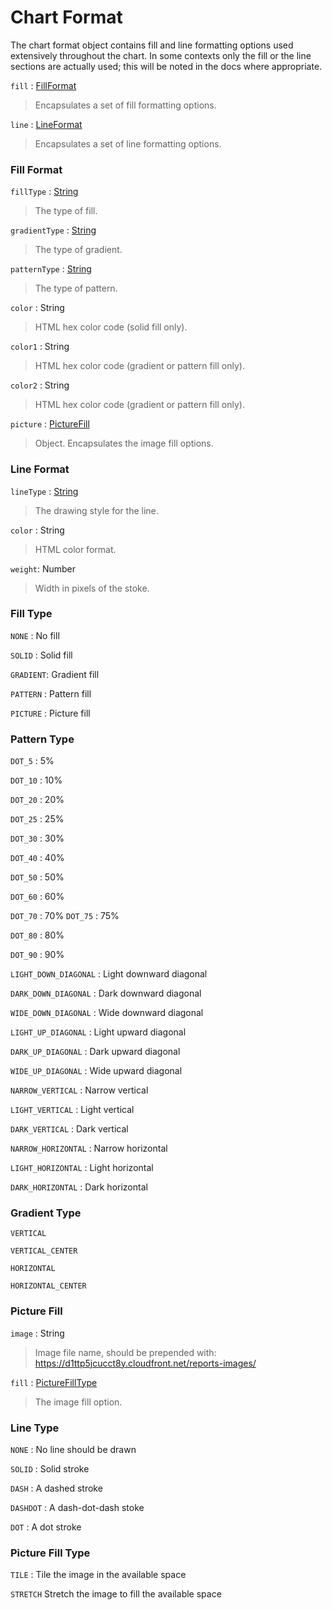 # Chart Format

The chart format object contains fill and line formatting options used extensively throughout the chart. In some contexts only the fill or the line sections are actually used; this will be noted in the docs where appropriate.

`fill` : [FillFormat](#fill-format)
> Encapsulates a set of fill formatting options.

`line` : [LineFormat](#line-format)
> Encapsulates a set of line formatting options.

### Fill Format

`fillType` : [String](#fill-type)
> The type of fill.

`gradientType` : [String](#gradient-type)
> The type of gradient.

`patternType` : [String](#pattern-type)
> The type of pattern.

`color` : String
> HTML hex color code (solid fill only).

`color1` : String
> HTML hex color code (gradient or pattern fill only).

`color2` : String
> HTML hex color code (gradient or pattern fill only).

`picture` : [PictureFill](#picture-fill)
> Object. Encapsulates the image fill options.

### Line Format

`lineType` : [String](#line-type)
> The drawing style for the line.

`color` : String
> HTML color format.

`weight`: Number
> Width in pixels of the stoke.

### Fill Type

`NONE` : No fill

`SOLID` : Solid fill

`GRADIENT`: Gradient fill

`PATTERN` : Pattern fill

`PICTURE` : Picture fill

### Pattern Type

`DOT_5` : 5%

`DOT_10` : 10%

`DOT_20` : 20%

`DOT_25` : 25%

`DOT_30` : 30%

`DOT_40` : 40%

`DOT_50` : 50%

`DOT_60` : 60%

`DOT_70` : 70%
`DOT_75` : 75%

`DOT_80` : 80%

`DOT_90` : 90%

`LIGHT_DOWN_DIAGONAL` : Light downward diagonal

`DARK_DOWN_DIAGONAL` : Dark downward diagonal

`WIDE_DOWN_DIAGONAL` : Wide downward diagonal

`LIGHT_UP_DIAGONAL` : Light upward diagonal

`DARK_UP_DIAGONAL` : Dark upward diagonal

`WIDE_UP_DIAGONAL` : Wide upward diagonal

`NARROW_VERTICAL` : Narrow vertical

`LIGHT_VERTICAL` : Light vertical

`DARK_VERTICAL` : Dark vertical

`NARROW_HORIZONTAL` : Narrow horizontal

`LIGHT_HORIZONTAL` : Light horizontal

`DARK_HORIZONTAL` : Dark horizontal

### Gradient Type

`VERTICAL`

`VERTICAL_CENTER`

`HORIZONTAL`

`HORIZONTAL_CENTER`

### Picture Fill

`image` : String
> Image file name, should be prepended with: 
> https://d1ttp5jcucct8y.cloudfront.net/reports-images/

`fill` : [PictureFillType](#picture-fill-type)
> The image fill option.

### Line Type

`NONE` : No line should be drawn

`SOLID` : Solid stroke

`DASH` : A dashed stroke

`DASHDOT` : A dash-dot-dash stoke

`DOT` : A dot stroke

### Picture Fill Type

`TILE` : Tile the image in the available space

`STRETCH` Stretch the image to fill the available space